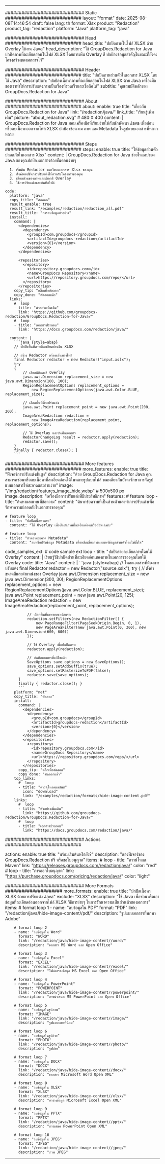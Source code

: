 
---
############################# Static ############################
layout: "format"
date:  2025-08-08T14:46:54
draft: false
lang: th
format: Xlsx
product: "Redaction"
product_tag: "redaction"
platform: "Java"
platform_tag: "java"

############################# Head ############################
head_title: "ปกปิดภาพในไฟล์ XLSX ด้วย Overlay ใช้งาน Java"
head_description: "ใช้ GroupDocs.Redaction for Java ปกปิดภาพที่ละเอียดอ่อนในไฟล์ XLSX โดยการเพิ่ม Overlay สี ปกป้องข้อมูลสำคัญในขณะที่ยังคงโครงสร้างของเอกสารไว้"

############################# Header ############################
title: "ปกปิดภาพส่วนตัวในเอกสาร XLSX โดยใช้ Java" 
description: "ปกป้องเนื้อหาภาพที่ละเอียดอ่อนในไฟล์ XLSX ด้วย Java เครื่องมือของเราทำให้การปรับแต่งภาพเป็นเรื่องที่รวดเร็วและเชื่อถือได้"
subtitle: "คุณสมบัติหลักของ GroupDocs.Redaction for Java" 

############################# About ############################
about:
    enable: true
    title: "เกี่ยวกับ GroupDocs.Redaction for Java"
    link: "/redaction/java/"
    link_title: "เรียนรู้เพิ่มเติม"
    picture: "about_redaction.svg" # 480 X 400
    content: |
       GroupDocs.Redaction for Java มอบเครื่องมือที่เรียบง่ายให้กับนักพัฒนา Java เพื่อซ่อนหรือลบเนื้อหาออกจากไฟล์ XLSX ปกป้องข้อความ ภาพ และ Metadata ในรูปแบบเอกสารที่หลากหลาย

############################# Steps ############################
steps:
    enable: true
    title: "ให้ข้อมูลส่วนตัวปลอดภัยในเอกสาร Xlsx"
    content: |
      GroupDocs.Redaction for Java ช่วยใหแอปของ Java ของคุณปกป้องเอกสารด้วยขั้นตอนง่ายๆ
      
      1. เริ่มต้น Redactor และโหลดเอกสาร Xlsx ของคุณ
      2. ตั้งค่าออปชั่นการปรับแต่งให้ตรงกับโครงการของคุณ
      3. เลือกส่วนของภาพและเลือกสี Overlay
      4. ใช้การปรับแต่งและบันทึกไฟล์
   
    code:
      platform: "java"
      copy_title: "คัดลอก"
      result_enable: true
      result_link: "/examples/redaction/redaction_all.pdf"
      result_title: "การลบข้อมูลตัวอย่าง"
      install:
        command: |
          <dependencies>
            <dependency>
              <groupId>com.groupdocs</groupId>
              <artifactId>groupdocs-redaction</artifactId>
              <version>{0}</version>
            </dependency>
          </dependencies>

          <repositories>
            <repository>
              <id>repository.groupdocs.com</id>
              <name>GroupDocs Repository</name>
              <url>https://repository.groupdocs.com/repo/</url>
            </repository>
          </repositories>
        copy_tip: "คลิ๊กเพื่อคัดลอก"
        copy_done: "คัดลอกแล้ว"
      links:
        #  loop
        - title: "ตัวอย่างเพิ่มเติม"
          link: "https://github.com/groupdocs-redaction/GroupDocs.Redaction-for-Java/"
        #  loop
        - title: "เอกสารประกอบ"
          link: "https://docs.groupdocs.com/redaction/java/"
          
      content: |
        ```java {style=abap}
        // ปกปิดพื้นที่ภาพที่ละเอียดอ่อนใน XLSX

        // สร้าง Redactor พร้อมเส้นทางไฟล์
        final Redactor redactor = new Redactor("input.xslx");
        try
        {
            // เลือกมิติและสี Overlay
            java.awt.Dimension replacement_size = new java.awt.Dimension(100, 100);
            RegionReplacementOptions replacement_options = 
                new RegionReplacementOptions(java.awt.Color.BLUE, replacement_size);

            // เลือกพื้นที่ที่จะปรับแต่ง
            java.awt.Point replacement_point = new java.awt.Point(200, 200);
            ImageAreaRedaction redaction = 
                new ImageAreaRedaction(replacement_point, replacement_options);

            // ใช้ Overlay และบันทึกเอกสาร
            RedactorChangeLog result = redactor.apply(redaction);
            redactor.save();
        }
        finally { redactor.close(); }
        ```            


############################# More features ############################
more_features:
  enable: true
  title: "ฟีเจอร์การปรับแต่งขั้นสูง"
  description: "ด้วย GroupDocs.Redaction for Java คุณสามารถซ่อนหรือลบเนื้อหาที่ละเอียดอ่อนได้ในหลายรูปแบบไฟล์ ขณะเดียวกันยังคงรักษาการจัดรูปแบบเอกสารให้สะอาดและอ่านง่าย"
  image: "/img/redaction/features_image_hide.webp" # 500x500 px
  image_description: "เครื่องมือการปรับแต่งที่มีประสิทธิภาพ"
  features:
    # feature loop
    - title: "ค้นหาและแทนที่ข้อความ"
      content: "ค้นหาข้อความที่เป็นส่วนตัวและทำการปรับแต่งเพื่อรักษาความปลอดภัยในเอกสารของคุณ"

    # feature loop
    - title: "ปกปิดเนื้อหาภาพ"
      content: "ใช้ Overlay เพื่อปิดบังภาพที่ละเอียดอ่อนหรือส่วนเฉพาะ"

    # feature loop
    - title: "ทำความสะอาด Metadata"
      content: "ลบหรือปรับข้อมูล Metadata เพื่อหลีกเลี่ยงการเผยแพร่ข้อมูลส่วนตัวโดยไม่ตั้งใจ"
      
  code_samples_ext:
    # code sample ext loop
    - title: "ปกปิดรายละเอียดภาพโดยใช้ Overlay"
      content: |
        เรียนรู้วิธีปกปิดส่วนที่ละเอียดอ่อนของภาพในเอกสารของคุณโดยใช้ Overlay
      code:
        title: "Java"
        content: |
          ```java {style=abap}
          //  โหลดเอกสารที่ต้องการปรับแต่ง
          final Redactor redactor = new Redactor("source.xslx");
          try
          {
              // ตั้งค่าขนาดสีและตำแหน่งของ Overlay
              java.awt.Dimension replacement_size = new java.awt.Dimension(300, 30);
              RegionReplacementOptions replacement_options = 
                new RegionReplacementOptions(java.awt.Color.BLUE, replacement_size);
              java.awt.Point replacement_point = new java.awt.Point(20, 125);
              ImageAreaRedaction redaction = new ImageAreaRedaction(replacement_point, replacement_options);

              // เลือกพื้นที่เฉพาะบนหน้าแรก
              redaction.setFilters(new RedactionFilter[] {
                  new PageRangeFilter(PageSeekOrigin.Begin, 0, 1),
                  new PageAreaFilter(new java.awt.Point(0, 300), new java.awt.Dimension(600, 600))
              });

              // ใช้ Overlay เพื่อปกปิดภาพ
              redactor.apply(redaction);

              // บันทึกเอกสารที่แก้ไขแล้ว
              SaveOptions save_options = new SaveOptions();
              save_options.setAddSuffix(true);
              save_options.setRasterizeToPDF(false);
              redactor.save(save_options);
          }
          finally { redactor.close(); }
          ```
        platform: "net"
        copy_title: "คัดลอก"
        install:
          command: |
            <dependencies>
              <dependency>
                <groupId>com.groupdocs</groupId>
                <artifactId>groupdocs-redaction</artifactId>
                <version>{0}</version>
              </dependency>
            </dependencies>
            <repositories>
              <repository>
                <id>repository.groupdocs.com</id>
                <name>GroupDocs Repository</name>
                <url>https://repository.groupdocs.com/repo/</url>
              </repository>
            </repositories>
          copy_tip: "คลิ๊กเพื่อคัดลอก"
          copy_done: "คัดลอกแล้ว"
        top_links:
          #  loop
          - title: "ดาวน์โหลดผลลัพธ์"
            icon: "download"
            link: "/examples/redaction/formats/hide-image-content.pdf"
        links:
          #  loop
          - title: "ตัวอย่างเพิ่มเติม"
            link: "https://github.com/groupdocs-redaction/GroupDocs.Redaction-for-Java/"
          #  loop
          - title: "เอกสารประกอบ"
            link: "https://docs.groupdocs.com/redaction/java/"


############################# Actions ############################

actions:
  enable: true
  title: "พร้อมเริ่มต้นหรือยัง?"
  description: "ลองฟีเจอร์ของ GroupDocs.Redaction ฟรี หรือขอใบอนุญาต"
  items:
    #  loop
    - title: "ดาวน์โหลด Maven"
      link: "https://releases.groupdocs.com/redaction/java/"
      color: "red"
        #  loop
    - title: "การออกใบอนุญาต"
      link: "https://purchase.groupdocs.com/pricing/redaction/java/"
      color: "light"


############################# More Formats #####################
more_formats:
    enable: true
    title: "ปกปิดเนื้อหา XLSX ด้วยการปรับแต่ง Java"
    exclude: "XLSX"
    description: "ใช้ Java เพื่อซ่อนหรือเอาข้อมูลที่ละเอียดอ่อนออกจากไฟล์ XLSX วิธีการง่ายๆ ในการรักษาความเป็นส่วนตัวของเอกสาร"
    items: 
        # format loop 1
        - name: "ลบข้อมูลใน PDF"
          format: "PDF"
          link: "/redaction/java/hide-image-content//pdf/"
          description: "รูปแบบเอกสารที่พกพา Adobe"

        # format loop 2
        - name: "ลบข้อมูลใน Word"
          format: "WORD"
          link: "/redaction/java/hide-image-content//word/"
          description: "เอกสาร MS Word และ Open Office"
          
        # format loop 3
        - name: "ลบข้อมูลใน Excel"
          format: "EXCEL"
          link: "/redaction/java/hide-image-content//excel/"
          description: "ไฟล์ตารางข้อมูล MS Excel และ Open Office"

        # format loop 4
        - name: "ลบข้อมูลใน PowerPoint"
          format: "POWERPOINT"
          link: "/redaction/java/hide-image-content//powerpoint/"
          description: "การนำเสนอ MS PowerPoint และ Open Office"

        # format loop 5
        - name: "ลบข้อมูลในรูปภาพ"
          format: "IMAGE"
          link: "/redaction/java/hide-image-content//image/"
          description: "รูปแบบภาพที่นิยม"

        # format loop 6
        - name: "ลบข้อมูลในรูปถ่าย"
          format: "PHOTO"
          link: "/redaction/java/hide-image-content//photo/"
          description: "รูปถ่าย"

        # format loop 7
        - name: "ลบข้อมูลใน DOCX"
          format: "DOCX"
          link: "/redaction/java/hide-image-content//docx/"
          description: "เอกสาร Microsoft Word Open XML"
          
        # format loop 8
        - name: "ลบข้อมูลใน XLSX"
          format: "XLSX"
          link: "/redaction/java/hide-image-content//xlsx/"
          description: "ตารางข้อมูล Microsoft Excel Open XML"
          
        # format loop 9
        - name: "ลบข้อมูลใน PPTX"
          format: "PPTX"
          link: "/redaction/java/hide-image-content//pptx/"
          description: "การเสนอ PowerPoint Open XML"

        # format loop 10
        - name: "ลบข้อมูลใน JPEG"
          format: "JPEG"
          link: "/redaction/java/hide-image-content//jpeg/"
          description: "ภาพ JPEG"


---